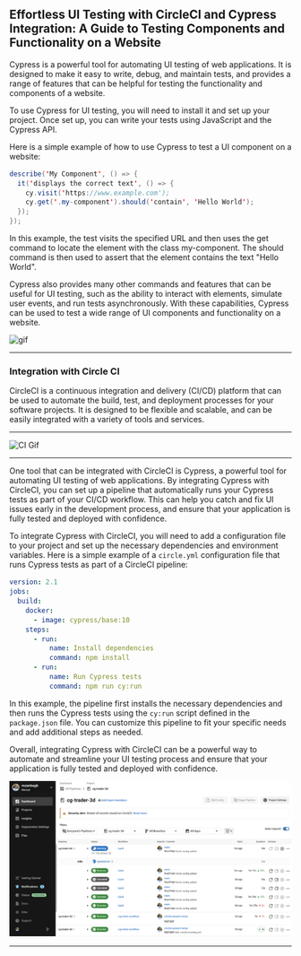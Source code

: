 ## Effortless UI Testing with CircleCI and Cypress Integration: A Guide to Testing Components and Functionality on a Website

Cypress is a powerful tool for automating UI testing of web applications. It is designed to make it easy to write, debug, and maintain tests, and provides a range of features that can be helpful for testing the functionality and components of a website.

To use Cypress for UI testing, you will need to install it and set up your project. Once set up, you can write your tests using JavaScript and the Cypress API.

Here is a simple example of how to use Cypress to test a UI component on a website:


``` java script
describe('My Component', () => {
  it('displays the correct text', () => {
    cy.visit('https://www.example.com');
    cy.get('.my-component').should('contain', 'Hello World');
  });
});
```
In this example, the test visits the specified URL and then uses the get command to locate the element with the class my-component. The should command is then used to assert that the element contains the text "Hello World".

Cypress also provides many other commands and features that can be useful for UI testing, such as the ability to interact with elements, simulate user events, and run tests asynchronously. With these capabilities, Cypress can be used to test a wide range of UI components and functionality on a website.

<img src="sum.gif" alt="gif" width="700"/>

---
### Integration with Circle CI

CircleCI is a continuous integration and delivery (CI/CD) platform that can be used to automate the build, test, and deployment processes for your software projects. It is designed to be flexible and scalable, and can be easily integrated with a variety of tools and services.

---

<img src="ci.gif" alt="CI Gif" width="700"/>

---

One tool that can be integrated with CircleCI is Cypress, a powerful tool for automating UI testing of web applications. By integrating Cypress with CircleCI, you can set up a pipeline that automatically runs your Cypress tests as part of your CI/CD workflow. This can help you catch and fix UI issues early in the development process, and ensure that your application is fully tested and deployed with confidence.

To integrate Cypress with CircleCI, you will need to add a configuration file to your project and set up the necessary dependencies and environment variables. Here is a simple example of a `circle.yml` configuration file that runs Cypress tests as part of a CircleCI pipeline:

``` yml
version: 2.1
jobs:
  build:
    docker:
      - image: cypress/base:10
    steps:
      - run:
          name: Install dependencies
          command: npm install
      - run:
          name: Run Cypress tests
          command: npm run cy:run
```
In this example, the pipeline first installs the necessary dependencies and then runs the Cypress tests using the `cy:run` script defined in the `package.json` file. You can customize this pipeline to fit your specific needs and add additional steps as needed.

Overall, integrating Cypress with CircleCI can be a powerful way to automate and streamline your UI testing process and ensure that your application is fully tested and deployed with confidence.

<img src="Scrrenshot.png" alt="Circle CI UI" width="700"/>

---